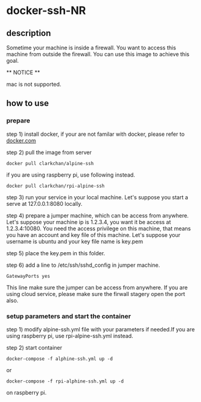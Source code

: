 # docker-ssh-NR
## description

Sometime your machine is inside a firewall. You want to access this machine from outside the firewall.
You can use this image to achieve this goal.

** NOTICE **

mac is not supported.

## how to use

### prepare

step 1) install docker, if your are not familar with docker, please refer to [docker.com](docker.com)

step 2) pull the image from server 
```
docker pull clarkchan/alpine-ssh
```
if you are using raspberry pi, use following instead.
```
docker pull clarkchan/rpi-alpine-ssh
```
step 3) run your service in your local machine. Let's suppose you start a serve at 127.0.0.1:8080 locally.

step 4) prepare a jumper machine, which can be access from anywhere. Let's suppose your machine ip is 1.2.3.4, you want it be access at 1.2.3.4:10080. You need the access privilege on this machine, that means you have an account and key file of this machine. Let's suppose your username is ubuntu and your key file name is key.pem

step 5) place the key.pem in this folder.

step 6) add a line to /etc/ssh/sshd_config in jumper machine.
```
GatewayPorts yes
```
This line make sure the jumper can be access from anywhere. If you are using cloud service, please make sure the firwall stagery open the port also. 

### setup parameters and start the container

step 1) modify alpine-ssh.yml file with your parameters if needed.If you are using raspberry pi, use rpi-alpine-ssh.yml instead.

step 2) start container
```
docker-compose -f alphine-ssh.yml up -d
```
or
```
docker-compose -f rpi-alphine-ssh.yml up -d   
```
on raspberry pi.
